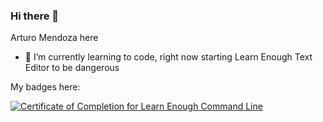 ### Hi there 👋
Arturo Mendoza here
- 🌱 I’m currently learning to code, right now starting Learn Enough Text Editor to be dangerous

My badges here:

<a href="https://www.learnenough.com/certificates/417a9880"><img src="https://www.learnenough.com/certificates/417a9880/command-line-tutorial.svg" alt="Certificate of Completion for Learn Enough Command Line"></a>

<!--
**ArturoMendozaA/ArturoMendozaA** is a ✨ _special_ ✨ repository because its `README.md` (this file) appears on your GitHub profile.

Here are some ideas to get you started:

- 🔭 I’m currently working on ...
- 🌱 I’m currently learning ...
- 👯 I’m looking to collaborate on ...
- 🤔 I’m looking for help with ...
- 💬 Ask me about ...
- 📫 How to reach me: ...
- 😄 Pronouns: ...
- ⚡ Fun fact: ...
-->
